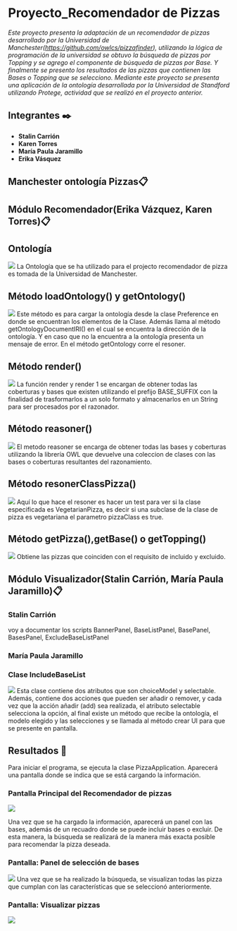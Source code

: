 # Proyecto_Recomendador de Pizzas
_Este proyecto presenta la adaptación de un recomendador de pizzas desarrollado por la Universidad de Manchester(https://github.com/owlcs/pizzafinder), utilizando la lógica de programación de la universidad se obtuvo la búsqueda de pizzas por Topping y se agrego el componente de búsqueda de pizzas por Base. Y finalmente se presento los resultados de las pizzas que contienen las Bases o Topping que se selecciono._
_Mediante este proyecto se presenta una aplicación de la ontología desarrollada por la Universidad de Standford utilizando Protege, actividad que se realizó en el proyecto anterior._

## Integrantes ✒️

* **Stalin Carrión** 
* **Karen Torres** 
* **María Paula Jaramillo** 
* **Erika Vásquez** 
## Manchester ontología Pizzas📋
## Módulo Recomendador(Erika Vázquez, Karen Torres)📋
## Ontología
![](https://github.com/etvasquez/finderpizza/blob/master/Ontologia.JPG)
La Ontología que se ha utilizado para el projecto recomendador de pizza es tomada de la Universidad de Manchester.
## Método loadOntology() y getOntology()
![](https://github.com/etvasquez/finderpizza/blob/master/loadOntology.JPG)
Este método es para cargar la ontología desde la clase Preference en donde se encuentran los elementos de la Clase. Además llama al método getOntologyDocumentIRI() en el cual se encuentra la dirección de la ontología. Y en caso que no la encuentra a la ontología presenta un mensaje de error. En el método getOntology corre el resoner.
## Método render()
![](https://github.com/etvasquez/finderpizza/blob/master/render.JPG)
La función render y render 1 se encargan de obtener todas las coberturas y bases que existen utilizando el prefijo BASE_SUFFIX con la  finalidad de trasformarlos a un solo formato y almacenarlos en un String para ser procesados por el razonador.  
## Método reasoner()
![](https://github.com/etvasquez/finderpizza/blob/master/resoner.JPG)
El metodo reasoner se encarga de obtener todas las bases y coberturas utilizando la librería OWL que devuelve una coleccion de clases con las bases o coberturas resultantes del razonamiento. 
## Método resonerClassPizza()
![](https://github.com/etvasquez/finderpizza/blob/master/resonerClassPizza.JPG)
Aquí lo que hace el resoner es hacer un test para ver si la clase especificada es VegetarianPizza, es decir si una subclase de la clase de pizza es vegetariana el parametro pizzaClass es true.
## Método getPizza(),getBase() o getTopping()
![](https://github.com/etvasquez/finderpizza/blob/master/CollectionPizzaClass.JPG)
Obtiene las pizzas que coinciden con el requisito de incluido y excluido.
## Módulo Visualizador(Stalin Carrión, María Paula Jaramillo)📋
### Stalin Carrión
voy a documentar los scripts BannerPanel, BaseListPanel, BasePanel, BasesPanel, ExcludeBaseListPanel
### María Paula Jaramillo
### Clase IncludeBaseList
![](https://github.com/etvasquez/finderpizza/blob/master/includeBase.PNG)
Esta clase contiene dos atributos que son choiceModel y selectable. Además, contiene dos acciones que pueden ser añadir o remover, y cada vez que la acción añadir (add) sea realizada, el atributo selectable selecciona la opción, al final existe un método que recibe la ontología, el modelo elegido y las selecciones y se llamada al método crear UI para que se presente en pantalla.
## Resultados 📖
Para iniciar el programa, se ejecuta la clase PizzaApplication. Aparecerá una pantalla donde se indica que se está cargando la información.
### Pantalla Principal del Recomendador de pizzas
![](https://github.com/etvasquez/finderpizza/blob/master/PantallaPrincipal.JPG)

Una vez que se ha cargado la información, aparecerá un panel con las bases, además de un recuadro donde se puede incluir bases o excluir. De esta manera, la búsqueda se realizará de la manera más exacta posible para recomendar la pizza deseada.
### Pantalla: Panel de selección de bases
![](https://github.com/etvasquez/finderpizza/blob/master/PanelBases.JPG)
Una vez que se ha realizado la búsqueda, se visualizan todas las pizza que cumplan con las características que se seleccionó anteriormente.
### Pantalla: Visualizar pizzas
![](https://github.com/etvasquez/finderpizza/blob/master/PresentarPizzas.JPG)
